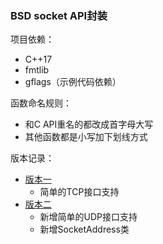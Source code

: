 ### BSD socket API封装

项目依赖：
- C++17
- fmtlib
- gflags（示例代码依赖）

函数命名规则：
- 和C API重名的都改成首字母大写
- 其他函数都是小写加下划线方式

版本记录：
- [版本一](recipe-01)
    + 简单的TCP接口支持
- [版本二](recipe-02)
    + 新增简单的UDP接口支持
    + 新增SocketAddress类
